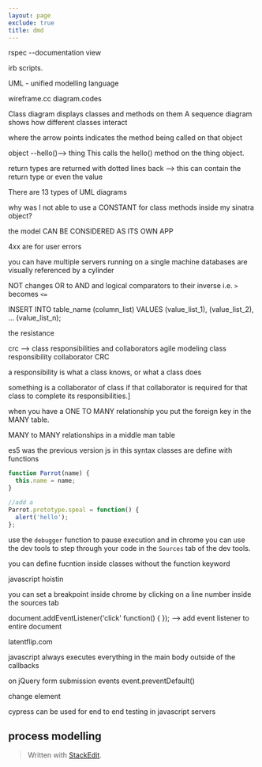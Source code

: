 ```yaml
---
layout: page
exclude: true
title: dmd
---
```


rspec --documentation view

irb scripts.

UML - unified modelling language

wireframe.cc
diagram.codes

Class diagram displays classes and methods on them
A sequence diagram shows how different classes interact

where the arrow points indicates the method being called on that object

object --hello()--> thing
This calls the hello() method on the thing object.

return types are returned with dotted lines back --> this can contain the return type or even the value

There are 13 types of UML diagrams


why was I not able to use a CONSTANT for class methods inside my sinatra object?

the model CAN BE CONSIDERED AS ITS OWN APP

4xx are for user errors

you can have multiple servers running on a single machine
databases are visually referenced by a cylinder


NOT changes OR to AND and logical comparators to their inverse i.e. `>` becomes `<=`

INSERT INTO table_name (column_list)
VALUES
    (value_list_1),
    (value_list_2),
    ...
    (value_list_n);

the resistance

crc --> class responsibilities and collaborators
agile modeling class responsibility collaborator CRC

a responsibility is what a class knows, or what a class does

something is a collaborator of class if that collaborator is required for that class to complete its responsibilities.]

when you have a ONE TO MANY relationship you put the foreign key in the MANY table.

MANY to MANY relationships in a middle man table

es5 was the previous version js
in this syntax classes are define with functions
```js
function Parrot(name) {
  this.name = name;
}

//add a 
Parrot.prototype.speal = function() {
  alert('hello');
};

```

use the `debugger` function to pause execution and in chrome you can use the dev tools to step through your code in the `Sources` tab of the dev tools.

you can define fucntion inside classes without the function keyword

javascript hoistin

you can set a breakpoint inside chrome by clicking on a line number inside the sources tab

document.addEventListener('click' function() { }); --> add event listener to entire document

latentflip.com

javascript always executes everything in the main body outside of the callbacks

on jQuery form submission events
event.preventDefault()

change element

cypress can be used for end to end testing in javascript servers
## process modelling


> Written with [StackEdit](https://stackedit.io/).
<!--stackedit_data:
eyJoaXN0b3J5IjpbLTE3ODY0OTUzMTMsODkzNzMyNDcwLC0xMj
EzNTQwNDQyLDEwOTQxMzQxMjQsLTExMDAyMzc0MzcsLTE3MTkx
OTUyNzQsLTE4NTEyMjg4MiwxMzQ0NTIyMTc4LDE2Njg2NzY4ND
EsLTE5MjgwODI4LDE5NDEyODU4NTMsLTYyNjczODE3MywtMTk4
NzYyOTM0LC0xNjQ0ODQ3NjkwLC02NDk2MjAwMzMsLTIwODUwNT
E5NzEsLTIwMzU4Nzk0MDYsLTExMzI4NDYxMzcsMTgwMTU3NTc5
OCwxOTE2NzkxNzI1XX0=
-->
